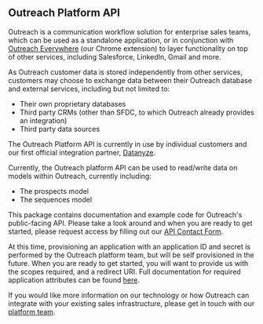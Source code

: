 Outreach Platform API
-----------------

Outreach is a communication workflow solution for enterprise sales teams, which can be used as a standalone application, or in conjunction with [Outreach Everywhere](https://outreach.io/everywhere) (our Chrome extension) to layer functionality on top of other services, including Salesforce, LinkedIn, Gmail and more.

As Outreach customer data is stored independently from other services, customers may choose to exchange data between their Outreach database and external services, including but not limited to:
- Their own proprietary databases
- Third party CRMs (other than SFDC, to which Outreach already provides an integration)
- Third party data sources

The Outreach Platform API is currently in use by individual customers and our first official integration partner, [Datanyze](http://www.datanyze.com/).

Currently, the Outreach platform API can be used to read/write data on models within Outreach, currently including:
- The prospects model
- The sequences model

This package contains documentation and example code for Outreach's public-facing API. Please take a look around and when you are ready to get started, please request access by filling out our [API Contact Form](http://goo.gl/forms/RWk35DeZAK).

At this time, provisioning an application with an application ID and secret is performed by the Outreach platform team, but will be self provisioned in the future. When you are ready to get started, you will want to provide us with the scopes required, and a redirect URI.  Full documentation for required application attributes can be found [here](https://github.com/getoutreach/outreach-platform-sdk/blob/master/documentation/authorization/oauth.md).

If you would like more information on our technology or how Outreach can integrate with your existing sales infrastructure, please get in touch with our [platform team](mailto:platform@outreach.io).

